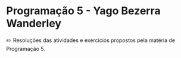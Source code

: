 # Programação 5 - Yago Bezerra Wanderley

✏️ Resoluções das atividades e exercícios propostos pela matéria de Programação 5.
